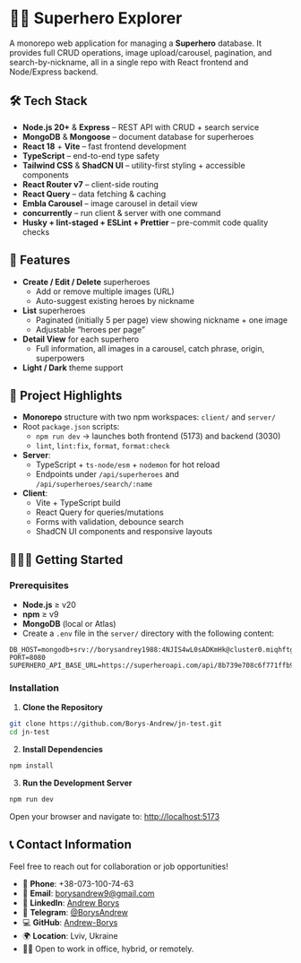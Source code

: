 # 🦸‍♂️ Superhero Explorer

A monorepo web application for managing a **Superhero** database. It provides full CRUD operations, image upload/carousel, pagination, and search-by-nickname, all in a single repo with React frontend and Node/Express backend.

## 🛠️ Tech Stack

- **Node.js 20+** & **Express** – REST API with CRUD + search service
- **MongoDB** & **Mongoose** – document database for superheroes
- **React 18** + **Vite** – fast frontend development
- **TypeScript** – end-to-end type safety
- **Tailwind CSS** & **ShadCN UI** – utility-first styling + accessible components
- **React Router v7** – client-side routing
- **React Query** – data fetching & caching
- **Embla Carousel** – image carousel in detail view
- **concurrently** – run client & server with one command
- **Husky + lint-staged + ESLint + Prettier** – pre-commit code quality checks

## 🚀 Features

- **Create / Edit / Delete** superheroes
  - Add or remove multiple images (URL)
  - Auto-suggest existing heroes by nickname
- **List** superheroes
  - Paginated (initially 5 per page) view showing nickname + one image
  - Adjustable “heroes per page”
- **Detail View** for each superhero
  - Full information, all images in a carousel, catch phrase, origin, superpowers
- **Light / Dark** theme support

## 📁 Project Highlights

- **Monorepo** structure with two npm workspaces: `client/` and `server/`
- Root `package.json` scripts:
  - `npm run dev` → launches both frontend (5173) and backend (3030)
  - `lint`, `lint:fix`, `format`, `format:check`
- **Server**:
  - TypeScript + `ts-node/esm` + `nodemon` for hot reload
  - Endpoints under `/api/superheroes` and `/api/superheroes/search/:name`
- **Client**:
  - Vite + TypeScript build
  - React Query for queries/mutations
  - Forms with validation, debounce search
  - ShadCN UI components and responsive layouts

## 🏃🏼‍♂️ Getting Started

### Prerequisites

- **Node.js** ≥ v20
- **npm** ≥ v9
- **MongoDB** (local or Atlas)
- Create a `.env` file in the `server/` directory with the following content:

```env
DB_HOST=mongodb+srv://borysandrey1988:4NJIS4wL0sADKmHk@cluster0.miqhftg.mongodb.net/
PORT=8080
SUPERHERO_API_BASE_URL=https://superheroapi.com/api/8b739e708c6f771ffb9fd969f799932b
```

### Installation

1. **Clone the Repository**

```bash
git clone https://github.com/Borys-Andrew/jn-test.git
cd jn-test
```

2. **Install Dependencies**

```bash
npm install
```

3. **Run the Development Server**

```bash
npm run dev
```

Open your browser and navigate to: [http://localhost:5173](http://localhost:5173/)

## 📞 Contact Information

Feel free to reach out for collaboration or job opportunities!

- 📱 **Phone**: +38-073-100-74-63
- 📧 **Email**: [borysandrew9@gmail.com](mailto:borysandrew9@gmail.com)
- 🔗 **LinkedIn**: [Andrew Borys](https://www.linkedin.com/in/andrew-borys-233365200/)
- 💬 **Telegram**: [@BorysAndrew](https://t.me/BorysAndrew)
- 💻 **GitHub**: [Andrew-Borys](https://github.com/Andrew-Borys)
- 🌍 **Location**: Lviv, Ukraine
- 👨‍💻 Open to work in office, hybrid, or remotely.
